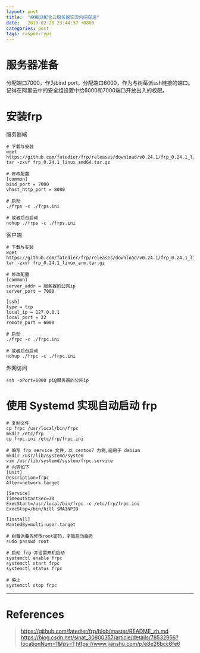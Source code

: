 ```yaml
---
layout: post
title:  "树莓派配合云服务器实现内网穿透"
date:   2019-02-28 23:44:37 +0800
categories: post
tags: raspberrypi
---
```


# 服务器准备

分配端口7000，作为bind port，分配端口6000，作为与树莓派ssh链接的端口。记得在阿里云中的安全组设置中给6000和7000端口开放出入的权限。

# 安装frp

服务器端

``` shell
# 下载与安装
wget https://github.com/fatedier/frp/releases/download/v0.24.1/frp_0.24.1_linux_amd64.tar.gz
tar -zxvf frp_0.24.1_linux_amd64.tar.gz

# 修改配置
[common]
bind_port = 7000
vhost_http_port = 8080

# 启动
./frps -c ./frps.ini

# 或者后台启动
nohup ./frps -c ./frps.ini
```

客户端

``` shell
# 下载与安装
wget https://github.com/fatedier/frp/releases/download/v0.24.1/frp_0.24.1_linux_arm.tar.gz
tar -zxvf frp_0.24.1_linux_arm.tar.gz

# 修改配置
[common]
server_addr = 服务器的公网ip
server_port = 7000

[ssh]
type = tcp
local_ip = 127.0.0.1
local_port = 22
remote_port = 6000

# 启动
./frpc -c ./frpc.ini

# 或者后台启动
nohup ./frpc -c ./frpc.ini
```

外网访问

``` shell
ssh -oPort=6000 pi@服务器的公网ip
```

# 使用 Systemd 实现自动启动 frp

``` shell
# 复制文件
cp frpc /usr/local/bin/frpc
mkdir /etc/frp
cp frpc.ini /etc/frp/frpc.ini

# 编写 frp service 文件，以 centos7 为例,适用于 debian
mkdir /usr/lib/systemd/system
vim /usr/lib/systemd/system/frpc.service
# 内容如下
[Unit]
Description=frpc
After=network.target

[Service]
TimeoutStartSec=30
ExecStart=/usr/local/bin/frpc -c /etc/frp/frpc.ini
ExecStop=/bin/kill $MAINPID

[Install]
WantedBy=multi-user.target

# 树莓派要先修改root密码，才能启动服务
sudo passwd root

# 启动 frp 并设置开机启动
systemctl enable frpc
systemctl start frpc
systemctl status frpc

# 停止
systemctl stop frpc
```

---

# References

> https://github.com/fatedier/frp/blob/master/README_zh.md
> https://blog.csdn.net/sinat_30800357/article/details/78532956?locationNum=1&fps=1
> https://www.jianshu.com/p/e8e26bcc6fe6